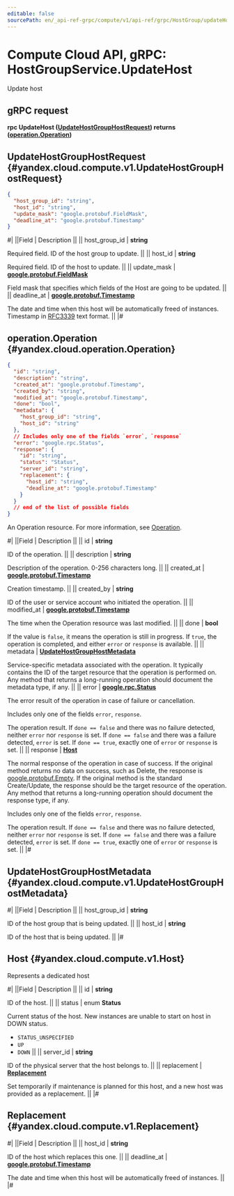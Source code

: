 ```yaml
---
editable: false
sourcePath: en/_api-ref-grpc/compute/v1/api-ref/grpc/HostGroup/updateHost.md
---
```


# Compute Cloud API, gRPC: HostGroupService.UpdateHost

Update host

## gRPC request

**rpc UpdateHost ([UpdateHostGroupHostRequest](#yandex.cloud.compute.v1.UpdateHostGroupHostRequest)) returns ([operation.Operation](#yandex.cloud.operation.Operation))**

## UpdateHostGroupHostRequest {#yandex.cloud.compute.v1.UpdateHostGroupHostRequest}

```json
{
  "host_group_id": "string",
  "host_id": "string",
  "update_mask": "google.protobuf.FieldMask",
  "deadline_at": "google.protobuf.Timestamp"
}
```

#|
||Field | Description ||
|| host_group_id | **string**

Required field. ID of the host group to update. ||
|| host_id | **string**

Required field. ID of the host to update. ||
|| update_mask | **[google.protobuf.FieldMask](https://developers.google.com/protocol-buffers/docs/reference/csharp/class/google/protobuf/well-known-types/field-mask)**

Field mask that specifies which fields of the Host are going to be updated. ||
|| deadline_at | **[google.protobuf.Timestamp](https://developers.google.com/protocol-buffers/docs/reference/google.protobuf#timestamp)**

The date and time when this host will be automatically freed of instances.
Timestamp in [RFC3339](https://www.ietf.org/rfc/rfc3339.txt) text format. ||
|#

## operation.Operation {#yandex.cloud.operation.Operation}

```json
{
  "id": "string",
  "description": "string",
  "created_at": "google.protobuf.Timestamp",
  "created_by": "string",
  "modified_at": "google.protobuf.Timestamp",
  "done": "bool",
  "metadata": {
    "host_group_id": "string",
    "host_id": "string"
  },
  // Includes only one of the fields `error`, `response`
  "error": "google.rpc.Status",
  "response": {
    "id": "string",
    "status": "Status",
    "server_id": "string",
    "replacement": {
      "host_id": "string",
      "deadline_at": "google.protobuf.Timestamp"
    }
  }
  // end of the list of possible fields
}
```

An Operation resource. For more information, see [Operation](/docs/api-design-guide/concepts/operation).

#|
||Field | Description ||
|| id | **string**

ID of the operation. ||
|| description | **string**

Description of the operation. 0-256 characters long. ||
|| created_at | **[google.protobuf.Timestamp](https://developers.google.com/protocol-buffers/docs/reference/google.protobuf#timestamp)**

Creation timestamp. ||
|| created_by | **string**

ID of the user or service account who initiated the operation. ||
|| modified_at | **[google.protobuf.Timestamp](https://developers.google.com/protocol-buffers/docs/reference/google.protobuf#timestamp)**

The time when the Operation resource was last modified. ||
|| done | **bool**

If the value is `false`, it means the operation is still in progress.
If `true`, the operation is completed, and either `error` or `response` is available. ||
|| metadata | **[UpdateHostGroupHostMetadata](#yandex.cloud.compute.v1.UpdateHostGroupHostMetadata)**

Service-specific metadata associated with the operation.
It typically contains the ID of the target resource that the operation is performed on.
Any method that returns a long-running operation should document the metadata type, if any. ||
|| error | **[google.rpc.Status](https://cloud.google.com/tasks/docs/reference/rpc/google.rpc#status)**

The error result of the operation in case of failure or cancellation.

Includes only one of the fields `error`, `response`.

The operation result.
If `done == false` and there was no failure detected, neither `error` nor `response` is set.
If `done == false` and there was a failure detected, `error` is set.
If `done == true`, exactly one of `error` or `response` is set. ||
|| response | **[Host](#yandex.cloud.compute.v1.Host)**

The normal response of the operation in case of success.
If the original method returns no data on success, such as Delete,
the response is [google.protobuf.Empty](https://developers.google.com/protocol-buffers/docs/reference/google.protobuf#google.protobuf.Empty).
If the original method is the standard Create/Update,
the response should be the target resource of the operation.
Any method that returns a long-running operation should document the response type, if any.

Includes only one of the fields `error`, `response`.

The operation result.
If `done == false` and there was no failure detected, neither `error` nor `response` is set.
If `done == false` and there was a failure detected, `error` is set.
If `done == true`, exactly one of `error` or `response` is set. ||
|#

## UpdateHostGroupHostMetadata {#yandex.cloud.compute.v1.UpdateHostGroupHostMetadata}

#|
||Field | Description ||
|| host_group_id | **string**

ID of the host group that is being updated. ||
|| host_id | **string**

ID of the host that is being updated. ||
|#

## Host {#yandex.cloud.compute.v1.Host}

Represents a dedicated host

#|
||Field | Description ||
|| id | **string**

ID of the host. ||
|| status | enum **Status**

Current status of the host. New instances are unable to start on host in DOWN status.

- `STATUS_UNSPECIFIED`
- `UP`
- `DOWN` ||
|| server_id | **string**

ID of the physical server that the host belongs to. ||
|| replacement | **[Replacement](#yandex.cloud.compute.v1.Replacement)**

Set temporarily if maintenance is planned for this host, and a new host was provided as a replacement. ||
|#

## Replacement {#yandex.cloud.compute.v1.Replacement}

#|
||Field | Description ||
|| host_id | **string**

ID of the host which replaces this one. ||
|| deadline_at | **[google.protobuf.Timestamp](https://developers.google.com/protocol-buffers/docs/reference/google.protobuf#timestamp)**

The date and time when this host will be automatically freed of instances. ||
|#
